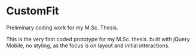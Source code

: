 # CustomFit
Preliminary coding work for my M.Sc. Thesis.

This is the very first coded prototype for my M.Sc. thesis. built with jQuery Mobile, no styling, 
as the focus is on layout and initial interactions.
